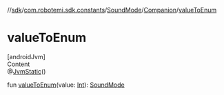 //[sdk](../../../../index.md)/[com.robotemi.sdk.constants](../../index.md)/[SoundMode](../index.md)/[Companion](index.md)/[valueToEnum](value-to-enum.md)



# valueToEnum  
[androidJvm]  
Content  
@[JvmStatic](https://kotlinlang.org/api/latest/jvm/stdlib/kotlin.jvm/-jvm-static/index.html)()  
  
fun [valueToEnum](value-to-enum.md)(value: [Int](https://kotlinlang.org/api/latest/jvm/stdlib/kotlin/-int/index.html)): [SoundMode](../index.md)  



